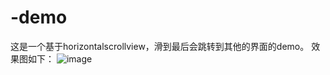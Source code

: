 # -demo
这是一个基于horizontalscrollview，滑到最后会跳转到其他的界面的demo。
效果图如下：
![image](https://github.com/-demo/HorizontalMore/blob/master/bb.gif )  


